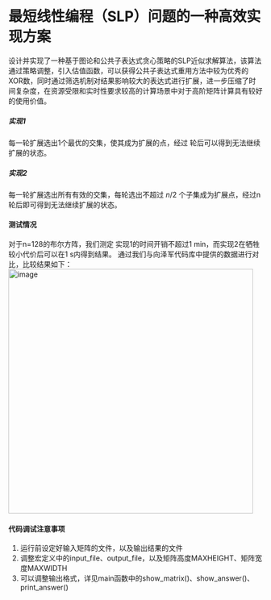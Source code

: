 # 最短线性编程（SLP）问题的一种高效实现方案
设计并实现了一种基于图论和公共子表达式贪心策略的SLP近似求解算法，该算法通过策略调整，引入估值函数，可以获得公共子表达式重用方法中较为优秀的XOR数，同时通过筛选机制对结果影响较大的表达式进行扩展，进一步压缩了时间复杂度，在资源受限和实时性要求较高的计算场景中对于高阶矩阵计算具有较好的使用价值。
##### 实现1
每一轮扩展选出1个最优的交集，使其成为扩展的点，经过 轮后可以得到无法继续扩展的状态。

##### 实现2
每一轮扩展选出所有有效的交集，每轮选出不超过 $n/2$ 个子集成为扩展点，经过n轮后即可得到无法继续扩展的状态。
#### 测试情况
对于n=128的布尔方阵，我们测定 实现1的时间开销不超过1 min，而实现2在牺牲较小代价后可以在1 s内得到结果。
通过我们与向泽军代码库中提供的数据进行对比，比较结果如下：
<img width="485" alt="image" src="https://github.com/user-attachments/assets/c668d50e-07de-40ae-8444-82d5bd3ed5c3" />

#### 代码调试注意事项
1. 运行前设定好输入矩阵的文件，以及输出结果的文件
2. 调整宏定义中的input_file、output_file，以及矩阵高度MAXHEIGHT、矩阵宽度MAXWIDTH
3. 可以调整输出格式，详见main函数中的show_matrix()、show_answer()、print_answer()
